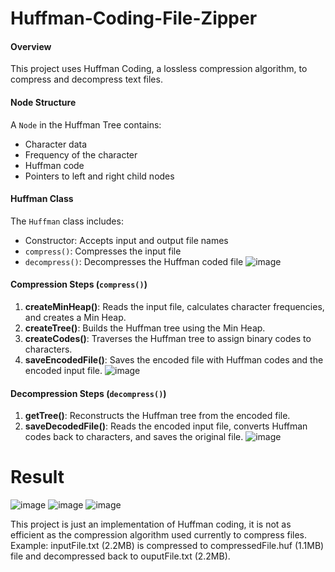 # Huffman-Coding-File-Zipper
#### Overview
This project uses Huffman Coding, a lossless compression algorithm, to compress and decompress text files.

#### Node Structure
A `Node` in the Huffman Tree contains:
- Character data
- Frequency of the character
- Huffman code
- Pointers to left and right child nodes

#### Huffman Class
The `Huffman` class includes:
- Constructor: Accepts input and output file names
- `compress()`: Compresses the input file
- `decompress()`: Decompresses the Huffman coded file
![image](https://github.com/user-attachments/assets/31e7fe05-2123-48e7-919b-0d601040c694)

#### Compression Steps (`compress()`)
1. **createMinHeap()**: Reads the input file, calculates character frequencies, and creates a Min Heap.
2. **createTree()**: Builds the Huffman tree using the Min Heap.
3. **createCodes()**: Traverses the Huffman tree to assign binary codes to characters.
4. **saveEncodedFile()**: Saves the encoded file with Huffman codes and the encoded input file.
![image](https://github.com/user-attachments/assets/1ddd9e96-2428-4881-9d72-9edceeac73f6)

#### Decompression Steps (`decompress()`)
1. **getTree()**: Reconstructs the Huffman tree from the encoded file.
2. **saveDecodedFile()**: Reads the encoded input file, converts Huffman codes back to characters, and saves the original file.
![image](https://github.com/user-attachments/assets/0696a17a-2dac-478c-aa92-22e2d9a75e4d)

# Result 
![image](https://github.com/user-attachments/assets/c162ba1c-e3f3-4d02-9973-6415dba3dda6)
![image](https://github.com/user-attachments/assets/f169ed91-5525-4e9d-a16e-1f03f2b4a70b)
![image](https://github.com/user-attachments/assets/6758008a-f37f-4aa3-93f0-6ddbb0c40163)

This project is just an implementation of Huffman coding, it is not as efficient as the compression algorithm used currently to compress files.
Example: inputFile.txt (2.2MB) is compressed to compressedFile.huf (1.1MB) file and decompressed back to ouputFile.txt (2.2MB).
